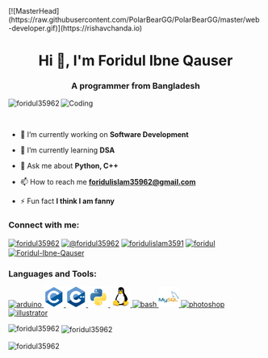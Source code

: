 <meta name="google-site-verification" content="t5QMRKsy4C_w6C_N5EkdSi4N5jlyYq87zo7p1qPW1uo" />
[![MasterHead](https://raw.githubusercontent.com/PolarBearGG/PolarBearGG/master/web-developer.gif)](https://rishavchanda.io)

<h1 align="center">Hi 👋, I'm Foridul Ibne Qauser</h1>
<h3 align="center">A programmer from Bangladesh</h3>
<img align="right" alt="Coding" width="400" src="https://www.codium.ai/wp-content/uploads/2023/10/how-does-code-integrity-work.gif">


<p align="left"> <img src="https://komarev.com/ghpvc/?username=foridul35962&label=Profile%20views&color=0e75b6&style=flat" alt="foridul35962" /> </p>

<p align="left"> <a href="https://twitter.com/" target="blank"><img src="https://img.shields.io/twitter/follow/?logo=twitter&style=for-the-badge" alt="" /></a> </p>

- 🔭 I’m currently working on **Software Development**

- 🌱 I’m currently learning **DSA**

- 💬 Ask me about **Python, C++**

- 📫 How to reach me **foridulislam35962@gmail.com**

- ⚡ Fun fact **I think I am fanny**

<h3 align="left">Connect with me:</h3>
<p align="left">
<a href="https://fb.com/foridul35962" target="blank"><img align="center" src="https://raw.githubusercontent.com/rahuldkjain/github-profile-readme-generator/master/src/images/icons/Social/facebook.svg" alt="foridul35962" height="30" width="40" /></a>
<a href="https://instagram.com/foridul35962" target="blank"><img align="center" src="https://raw.githubusercontent.com/rahuldkjain/github-profile-readme-generator/master/src/images/icons/Social/instagram.svg" alt="@foridul35962" height="30" width="40" /></a>
<a href="https://www.hackerrank.com/foridulislam3591" target="blank"><img align="center" src="https://raw.githubusercontent.com/rahuldkjain/github-profile-readme-generator/master/src/images/icons/Social/hackerrank.svg" alt="foridulislam3591" height="30" width="40" /></a>
<a href="https://codeforces.com/profile/foridul" target="blank"><img align="center" src="https://raw.githubusercontent.com/rahuldkjain/github-profile-readme-generator/master/src/images/icons/Social/codeforces.svg" alt="foridul" height="30" width="40" /></a>
<a href="https://www.leetcode.com/Foridul-Ibne-Qauser" target="blank"><img align="center" src="https://raw.githubusercontent.com/rahuldkjain/github-profile-readme-generator/master/src/images/icons/Social/leet-code.svg" alt="Foridul-Ibne-Qauser" height="30" width="40" /></a>
</p>

<h3 align="left">Languages and Tools:</h3>
<p align="left"> <a href="https://www.arduino.cc/" target="_blank" rel="noreferrer"> <img src="https://cdn.worldvectorlogo.com/logos/arduino-1.svg" alt="arduino" width="40" height="40"/> </a> <a href="https://www.cprogramming.com/" target="_blank" rel="noreferrer"> <img src="https://raw.githubusercontent.com/devicons/devicon/master/icons/c/c-original.svg" alt="c" width="40" height="40"/> </a> <a href="https://www.w3schools.com/cpp/" target="_blank" rel="noreferrer"> <img src="https://raw.githubusercontent.com/devicons/devicon/master/icons/cplusplus/cplusplus-original.svg" alt="cplusplus" width="40" height="40"/> </a> <a href="https://www.python.org" target="_blank" rel="noreferrer"> <img src="https://raw.githubusercontent.com/devicons/devicon/master/icons/python/python-original.svg" alt="python" width="40" height="40"/> </a> <a href="https://www.linux.org/" target="_blank" rel="noreferrer"> <img src="https://raw.githubusercontent.com/devicons/devicon/master/icons/linux/linux-original.svg" alt="linux" width="40" height="40"/> </a> <a href="https://www.gnu.org/software/bash/" target="_blank" rel="noreferrer"> <img src="https://www.pngkey.com/png/full/140-1409984_python-logo-bash-shell-logo-shell-script-logo.png" alt="bash" width="40" height="40"/> </a> <a href="https://www.mysql.com/" target="_blank" rel="noreferrer"> <img src="https://raw.githubusercontent.com/devicons/devicon/master/icons/mysql/mysql-original-wordmark.svg" alt="mysql" width="40" height="40"/> </a> <a href="https://www.photoshop.com/en" target="_blank" rel="noreferrer"> <img src="https://iconape.com/wp-content/png_logo_vector/adobe-photoshop-mobile-icon.png" alt="photoshop" width="40" height="40"/> </a> <a href="https://www.adobe.com/in/products/illustrator.html" target="_blank" rel="noreferrer"> <img src="https://www.vectorlogo.zone/logos/adobe_illustrator/adobe_illustrator-icon.svg" alt="illustrator" width="40" height="40"/> </a></p>

<p><img align="left" src="https://github-readme-stats.vercel.app/api/top-langs?username=foridul35962&show_icons=true&locale=en&layout=compact" alt="foridul35962" /></p>

<p>&nbsp;<img align="center" src="https://github-readme-stats.vercel.app/api?username=foridul35962&show_icons=true&locale=en" alt="foridul35962" /></p>

<p><img align="center" src="https://github-readme-streak-stats.herokuapp.com/?user=foridul35962&" alt="foridul35962" /></p>

